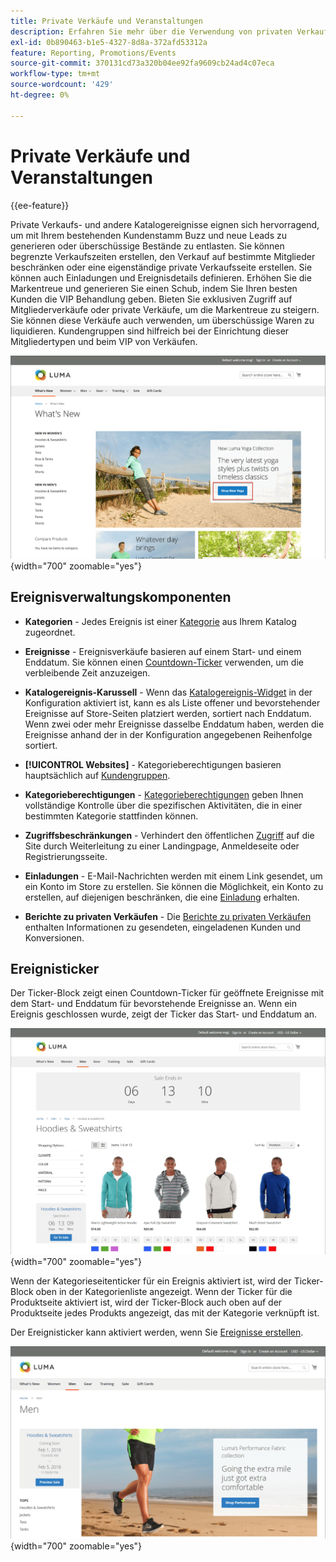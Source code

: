 ```yaml
---
title: Private Verkäufe und Veranstaltungen
description: Erfahren Sie mehr über die Verwendung von privaten Verkaufsereignissen und anderen Katalogereignissen, um den Umsatz Ihrer bestehenden Kundenbasis zu steigern und Buzz und neue Leads zu generieren.
exl-id: 0b890463-b1e5-4327-8d8a-372afd53312a
feature: Reporting, Promotions/Events
source-git-commit: 370131cd73a320b04ee92fa9609cb24ad4c07eca
workflow-type: tm+mt
source-wordcount: '429'
ht-degree: 0%

---
```


# Private Verkäufe und Veranstaltungen

{{ee-feature}}

Private Verkaufs- und andere Katalogereignisse eignen sich hervorragend, um mit Ihrem bestehenden Kundenstamm Buzz und neue Leads zu generieren oder überschüssige Bestände zu entlasten. Sie können begrenzte Verkaufszeiten erstellen, den Verkauf auf bestimmte Mitglieder beschränken oder eine eigenständige private Verkaufsseite erstellen. Sie können auch Einladungen und Ereignisdetails definieren. Erhöhen Sie die Markentreue und generieren Sie einen Schub, indem Sie Ihren besten Kunden die VIP Behandlung geben. Bieten Sie exklusiven Zugriff auf Mitgliederverkäufe oder private Verkäufe, um die Markentreue zu steigern. Sie können diese Verkäufe auch verwenden, um überschüssige Waren zu liquidieren. Kundengruppen sind hilfreich bei der Einrichtung dieser Mitgliedertypen und beim VIP von Verkäufen.

![Beispiel-Storefront - Ereignis auf der Startseite](./assets/storefront-event-home-page.png){width="700" zoomable="yes"}

## Ereignisverwaltungskomponenten

- **Kategorien** - Jedes Ereignis ist einer [Kategorie](../catalog/category-create.md) aus Ihrem Katalog zugeordnet.

- **Ereignisse** - Ereignisverkäufe basieren auf einem Start- und einem Enddatum. Sie können einen [Countdown-Ticker](#event-ticker) verwenden, um die verbleibende Zeit anzuzeigen.

- **Katalogereignis-Karussell** - Wenn das [Katalogereignis-Widget](../content-design/widget-event-carousel.md) in der Konfiguration aktiviert ist, kann es als Liste offener und bevorstehender Ereignisse auf Store-Seiten platziert werden, sortiert nach Enddatum. Wenn zwei oder mehr Ereignisse dasselbe Enddatum haben, werden die Ereignisse anhand der in der Konfiguration angegebenen Reihenfolge sortiert.

- **[!UICONTROL Websites]** - Kategorieberechtigungen basieren hauptsächlich auf [Kundengruppen](../customers/customer-groups.md).

- **Kategorieberechtigungen** - [Kategorieberechtigungen](../catalog/category-permissions.md) geben Ihnen vollständige Kontrolle über die spezifischen Aktivitäten, die in einer bestimmten Kategorie stattfinden können.

- **Zugriffsbeschränkungen** - Verhindert den öffentlichen [Zugriff](event-configure.md#restrict-access) auf die Site durch Weiterleitung zu einer Landingpage, Anmeldeseite oder Registrierungsseite.

- **Einladungen** - E-Mail-Nachrichten werden mit einem Link gesendet, um ein Konto im Store zu erstellen. Sie können die Möglichkeit, ein Konto zu erstellen, auf diejenigen beschränken, die eine [Einladung](invitations.md) erhalten.

- **Berichte zu privaten Verkäufen** - Die [Berichte zu privaten Verkäufen](../getting-started/private-sales-reports.md) enthalten Informationen zu gesendeten, eingeladenen Kunden und Konversionen.

## Ereignisticker

Der Ticker-Block zeigt einen Countdown-Ticker für geöffnete Ereignisse mit dem Start- und Enddatum für bevorstehende Ereignisse an. Wenn ein Ereignis geschlossen wurde, zeigt der Ticker das Start- und Enddatum an.

![Beispiel-Storefront - Ereignis-Karussell](./assets/storefront-event-ticker-carousel.png){width="700" zoomable="yes"}

Wenn der Kategorieseitenticker für ein Ereignis aktiviert ist, wird der Ticker-Block oben in der Kategorienliste angezeigt. Wenn der Ticker für die Produktseite aktiviert ist, wird der Ticker-Block auch oben auf der Produktseite jedes Produkts angezeigt, das mit der Kategorie verknüpft ist.

Der Ereignisticker kann aktiviert werden, wenn Sie [Ereignisse erstellen](event-create.md).

![Beispiel-Storefront - Ereignis-Seitenleiste](./assets/storefront-event-sidebar.png){width="700" zoomable="yes"}
